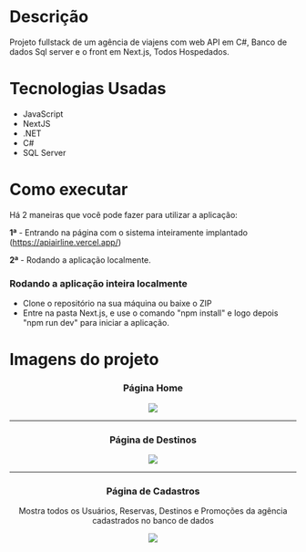 # Descrição
Projeto fullstack de um agência de viajens com web API em C#, Banco de dados Sql server e o front em Next.js, Todos Hospedados. 

# Tecnologias Usadas
- JavaScript
- NextJS
- .NET
- C#
- SQL Server

# Como executar

Há 2 maneiras que você pode fazer para utilizar a aplicação:

**1ª** - Entrando na página com o sistema inteiramente implantado 
(https://apiairline.vercel.app/)

**2ª** - Rodando a aplicação localmente.

### Rodando a aplicação inteira localmente

- Clone o repositório na sua máquina ou baixe o ZIP
- Entre na pasta Next.js, e use o comando "npm install" e logo depois "npm run dev" para iniciar a aplicação.

# Imagens do projeto

<div align="center">
  <h3 align="center">Página Home</h3>
  <image src="https://github.com/ThiagoJaime/Recode_Modulo006/assets/106777235/d707018a-8f1d-4a8d-9c6d-44430824ff13"/>
</div>
<hr>
<div align="center">
  <h3 align="center"> Página de Destinos</h3>
  <image  src="https://github.com/ThiagoJaime/Recode_Modulo006/assets/106777235/6fc883ff-737b-4605-9a93-10a701795007"/>
</div>
<hr>
<div align="center">
  <h3 align="center"> Página de Cadastros</h3>
  <p>Mostra todos os Usuários, Reservas, Destinos e Promoções da agência cadastrados no banco de dados</p>
  <image  src="https://github.com/ThiagoJaime/Recode_Modulo006/assets/106777235/5a941e6b-0ce5-4769-893a-73e18b3357e4"/>
</div>
